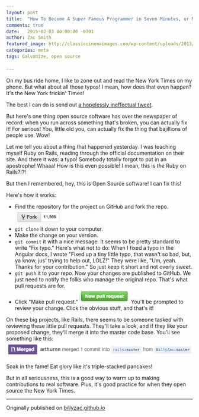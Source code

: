 ```yaml
---
layout: post
title:  "How To Become A Super Famous Programmer in Seven Minutes, or Making Your First Open Source Contribution"
comments: true
date:   2015-02-03 00:00:00 -0701
author: Zac Smith
featured_image: http://classiccinemaimages.com/wp-content/uploads/2013/01/Cary-Grant-1936.jpg
categories: meta
tags: Galvanize, open source

---
```

On my bus ride home, I like to zone out and read the New York Times on my phone. But what about all those typos! I mean, how does that even happen? It's the New York frickin' Times!

The best I can do is send out [a hopelessly ineffectual tweet](https://twitter.com/billyzacsmith/status/693249645124784128).

But here's one thing open source software has over the newspaper of record: when you run across something that's broken, you can actually fix it! For serious! You, little old you, can actually fix the thing that bajillions of people use. Wow!

Let me tell you about a thing that happened yesterday. I was teaching myself Ruby on Rails, reading through the official documentation on their site. And there it was: a typo! Somebody totally forgot to put in an apostrophe! Whaaa! How is this even possible! I mean, this is *the* Ruby on Rails?!?!

But then I remembered, hey, this is Open Source software! I can fix this!

Here's how it works:

- Find the repository for the project on GitHub and fork the repo. ![Fork](/assets/zs/2016/02/fork.png)
- `git clone` it down to your computer.
- Make the change on your version.
- `git commit` it with a nice message. It seems to be pretty standard to write "Fix typo." Here's what not to do: When I fixed a typo in the Angular docs, I wrote "Fixed up a tiny little typo, that wasn't so bad, but, ya know, jus' trying to help out, LOLZ!" They were like, "Um, yeah. Thanks for your contribution." So just keep it short and not overly sweet.
- `git push` it to your repo. Now your changes are published to GitHub. We just need to notify the folks who manage the original repo. That's what pull requests are for.
- Click "Make pull request." ![Pull request](/assets/zs/2016/02/pull-request.png) You'll be prompted to review your change. Click the obvious stuff, and that's it!

On these big projects, like Rails, there seems to be someone tasked with reviewing these little pull requests. They'll take a look, and if they like your proposed change, they'll merge it into the master code base. You'll see something like this:
![Merge notification](/assets/zs/2016/02/pull-request-merged.png)

Soak in the fame! Eat glory like it's triple-stacked pancakes!

But in all seriousness, this is a good way to warm up to making contributions to real software. Plus, it's good practice for when they open source the New York Times.

* * *

Originally published on [billyzac.github.io](http://billyzac.github.io/2015/02/03/how-to-become-a-world-famous-programmer.html)
